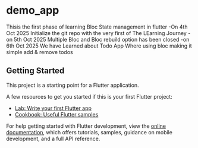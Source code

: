 # demo_app

Thisis the first phase of learning Bloc State management in flutter 
-On 4th Oct 2025 Initialize the git repo with the very first of The LEarning Journey
-on 5th Oct 2025 Multiple Bloc and Bloc rebuild option has been closed
-on 6th Oct 2025 We have Learned about Todo App Where using bloc making it simple add & remove todos

## Getting Started

This project is a starting point for a Flutter application.

A few resources to get you started if this is your first Flutter project:

- [Lab: Write your first Flutter app](https://docs.flutter.dev/get-started/codelab)
- [Cookbook: Useful Flutter samples](https://docs.flutter.dev/cookbook)

For help getting started with Flutter development, view the
[online documentation](https://docs.flutter.dev/), which offers tutorials,
samples, guidance on mobile development, and a full API reference.
